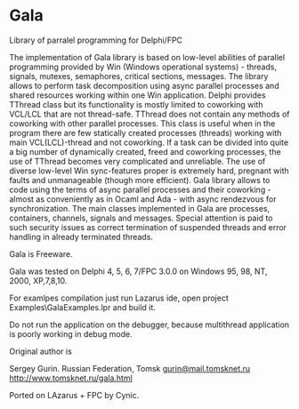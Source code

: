 # Gala
Library of parralel programming for Delphi/FPC

The implementation of Gala library is based on low-level abilities of parallel programming provided by Win (Windows operational systems) - threads, signals, mutexes, semaphores, critical sections, messages. The library allows to perform task decomposition using async parallel processes and shared resources working within one Win application. Delphi provides TThread class but its functionality is mostly limited to coworking with VCL/LCL that are not thread-safe. TThread does not contain any methods of coworking with other parallel processes. This class is useful when in the program there are few statically created processes (threads) working with main VCL(LCL)-thread and not coworking. If a task can be divided into quite a big number of dynamically created, freed and coworking processes, the use of TThread becomes very complicated and unreliable. The use of diverse low-level Win sync-features proper is extremely hard, pregnant with faults and unmanageable (though more efficient).
Gala library allows to code using the terms of async parallel processes and their coworking - almost as conveniently as in Ocaml and Ada - with async rendezvous for synchronization. The main classes implemented in Gala are processes, containers, channels, signals and messages. Special attention is paid to such security issues as correct termination of suspended threads and error handling in already terminated threads.

Gala is Freeware.

Gala was tested on Delphi 4, 5, 6, 7/FPC 3.0.0 on Windows 95, 98, NT, 2000, XP,7,8,10.


For examlpes compilation just run Lazarus ide, open project
  Examples\GalaExamples.lpr and build it.

Do not run the application on the debugger, because multithread application is poorly working in debug mode.

Original author is

Sergey Gurin. Russian Federation, Tomsk
gurin@mail.tomsknet.ru
http://www.tomsknet.ru/gala.html

Ported on LAzarus + FPC by Cynic.

